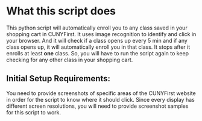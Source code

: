 # What this script does

This python script will automatically enroll you to any class saved in your shopping cart in CUNYFirst.
It uses image recognition to identify and click in your browser. And it will check if a class opens up every 5 min and if any class opens up, it will automatically enroll you in that class.
It stops after it enrolls at least **one** class. So, you will have to run the script again to keep checking for any other class in your shopping cart.


## Initial Setup Requirements:

You need to provide screenshots of specific areas of the CUNYFirst website in order for the script to know where it should click. Since every display has different screen resolutions, you will need to provide screenshot samples for this script to work.

